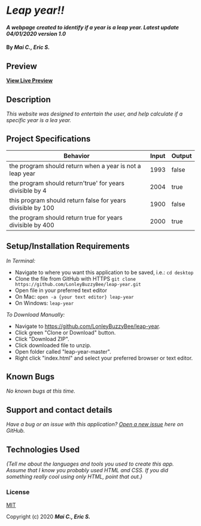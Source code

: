 # _Leap year!!_

#### _A webpage created to identify if a year is a leap year. Latest update 04/01/2020 version 1.0_

#### By _**Mai C., Eric S.**_


## Preview


**[View Live Preview](https://github.com/LonleyBuzzyBee/leap-year)**

## Description

_This website was designed to entertain the user, and help calculate if a specific year is a lea year._

## Project Specifications

| Behavior | Input | Output |
|---|---|---|
| the program should return when a year is not a leap year | 1993 | false |
| the program should return'true' for years divisible by 4 | 2004 | true |
| this program should return false for years divisible by 100 | 1900 | false |
| the program should return true for years divisible by 400 | 2000 | true |

## Setup/Installation Requirements

_In Terminal:_

* Navigate to where you want this application to be saved, i.e.:
```cd desktop```
* Clone the file from GitHub with HTTPS
```git clone https://github.com/LonleyBuzzyBee/leap-year.git```
* Open file in your preferred text editor
* On Mac: ```open -a {your text editor} leap-year```
* On Windows: ```leap-year```

_To Download Manually:_

* Navigate to https://github.com/LonleyBuzzyBee/leap-year.
* Click green "Clone or Download" button.
* Click "Download ZIP".
* Click downloaded file to unzip.
* Open folder called "leap-year-master".
* Right click "index.html" and select your preferred browser or text editor.

## Known Bugs

_No known bugs at this time._

## Support and contact details

_Have a bug or an issue with this application? [Open a new issue](https://github.com/LonleyBuzzyBee/leap-year/issues) here on GitHub._

## Technologies Used

_{Tell me about the languages and tools you used to create this app. Assume that I know you probably used HTML and CSS. If you did something really cool using only HTML, point that out.}_

### License

[MIT](https://choosealicense.com/licenses/mit/)

Copyright (c) 2020 **_Mai C., Eric S._**